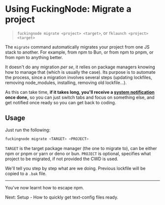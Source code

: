 # Using FuckingNode: Migrate a project

> `fuckingnode migrate <project> <target>`, or `fklaunch <project> <target>`

The `migrate` command automatically migrates your project from one JS stack to another. For example, from npm to Bun, or from npm to pnpm, or from npm to anything better.

It doesn't do any migration _per se_, it relies on package managers knowing how to manage that (which is usually the case). Its purpose is to automate the process, since a migration involves several steps (updating lockfiles, removing node_modules, installing, removing old lockfile...).

As this can take time, **if it takes long, you'll receive a [system notification](../learn/notifications.md) once done,** so you can just switch tabs and focus on something else, and get notified once ready so you can get back to coding.

## Usage

Just run the following:

```bash
fuckingnode migrate <TARGET> <PROJECT>
```

`TARGET` is the target package manager (the one to migrate to), can be either npm or pnpm or yarn or deno or bun. `PROJECT` is optional, specifies what project to be migrated, if not provided the CWD is used.

We'll tell you step by step what are we doing. Previous lockfile will be copied to a `.bak` file.

---

You've now learnt how to escape npm.

Next: Setup - How to quickly get text-config files ready.
